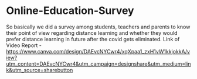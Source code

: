 # Online-Education-Survey
So basically we did a survey among students, teachers and parents to know their point of view regarding distance learning and whether they would prefer distance learning in future after the covid gets eliminated.
Link of Video Report - https://www.canva.com/design/DAEvcNYCwr4/xqXpaa1_zxH1vW1kkjokkA/view?utm_content=DAEvcNYCwr4&utm_campaign=designshare&utm_medium=link&utm_source=sharebutton
